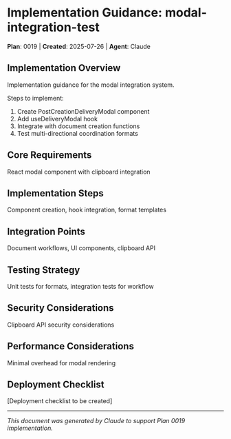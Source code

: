# Implementation Guidance: modal-integration-test
**Plan**: 0019 | **Created**: 2025-07-26 | **Agent**: Claude

## Implementation Overview
Implementation guidance for the modal integration system.

Steps to implement:
1. Create PostCreationDeliveryModal component
2. Add useDeliveryModal hook
3. Integrate with document creation functions
4. Test multi-directional coordination formats

## Core Requirements
React modal component with clipboard integration

## Implementation Steps
Component creation, hook integration, format templates

## Integration Points
Document workflows, UI components, clipboard API

## Testing Strategy
Unit tests for formats, integration tests for workflow

## Security Considerations
Clipboard API security considerations

## Performance Considerations
Minimal overhead for modal rendering

## Deployment Checklist
[Deployment checklist to be created]

---
*This document was generated by Claude to support Plan 0019 implementation.*